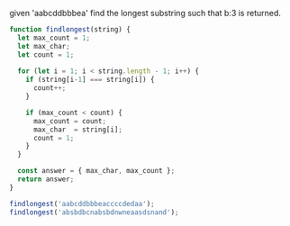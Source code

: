given 'aabcddbbbea' find the longest substring such that b:3 is returned.

``` js
function findlongest(string) {
  let max_count = 1;
  let max_char;
  let count = 1;
  
  for (let i = 1; i < string.length - 1; i++) {
    if (string[i-1] === string[i]) {
      count++;
    }

    if (max_count < count) {
      max_count = count;
      max_char  = string[i];
      count = 1;
    }
  }

  const answer = { max_char, max_count };
  return answer;
}

findlongest('aabcddbbbeaccccdedaa');
findlongest('absbdbcnabsbdnwneaasdsnand');
```